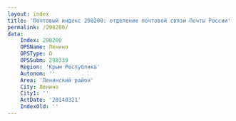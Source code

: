 ```yaml
---
layout: index
title: 'Почтовый индекс 298200: отделение почтовой связи Почты России'
permalink: /298200/
data:
    Index: 298200
    OPSName: Ленино
    OPSType: О
    OPSSubm: 298339
    Region: 'Крым Республика'
    Autonom: ''
    Area: 'Ленинский район'
    City: Ленино
    City1: ''
    ActDate: '20140321'
    IndexOld: ''
---
```

